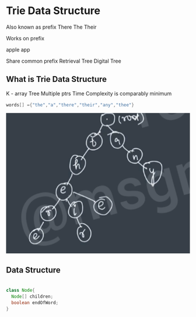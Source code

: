 # Trie Data Structure

Also known as prefix
There 
The
Their

Works on prefix

apple
app

Share common prefix
Retrieval Tree
Digital Tree


## What is Trie Data Structure
K - array Tree
Multiple ptrs
Time Complexity is comparably minimum

```java
words[] ={"the","a","there","their","any","thee"}
```
![image info](../../images/01_Trie.png)

## Data Structure
```java

class Node{
  Node[] children;
  boolean endOfWord;
}
```


